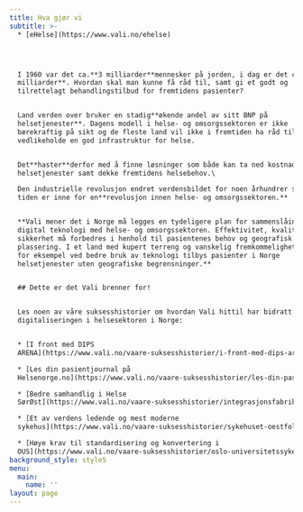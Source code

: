 ```yaml
---
title: Hva gjør vi
subtitle: >-
  * [eHelse](https://www.vali.no/ehelse)




  I 1960 var det ca.**3 milliarder**mennesker på jorden, i dag er det ca.**7,7
  milliarder**. Hvordan skal man kunne få råd til, samt gi et godt og
  tilrettelagt behandlingstilbud for fremtidens pasienter?


  Land verden over bruker en stadig**økende andel av sitt BNP på
  helsetjenester**. Dagens modell i helse- og omsorgssektoren er ikke
  bærekraftig på sikt og de fleste land vil ikke i fremtiden ha råd til å
  vedlikeholde en god infrastruktur for helse.


  Det**haster**derfor med å finne løsninger som både kan ta ned kostnaden på
  helsetjenester samt dekke fremtidens helsebehov.\

  Den industrielle revolusjon endret verdensbildet for noen århundrer siden,
  tiden er inne for en**revolusjon innen helse- og omsorgssektoren.**


  **Vali mener det i Norge må legges en tydeligere plan for sammenslåingen av
  digital teknologi med helse- og omsorgssektoren. Effektivitet, kvalitet og
  sikkerhet må forbedres i henhold til pasientenes behov og geografisk
  plassering. I et land med kupert terreng og vanskelig fremkommelighet kan det
  for eksempel ved bedre bruk av teknologi tilbys pasienter i Norge
  helsetjenester uten geografiske begrensninger.**


  ## Dette er det Vali brenner for!


  Les noen av våre suksesshistorier om hvordan Vali hittil har bidratt til denne
  digitaliseringen i helsesektoren i Norge:


  * [I front med DIPS
  ARENA](https://www.vali.no/vaare-suksesshistorier/i-front-med-dips-arena)

  * [Les din pasientjournal på
  Helsenorge.no](https://www.vali.no/vaare-suksesshistorier/les-din-pasientjournal-paa-helsenorge-no)

  * [Bedre samhandlig i Helse
  SørØst](https://www.vali.no/vaare-suksesshistorier/integrasjonsfabrikken)

  * [Et av verdens ledende og mest moderne
  sykehus](https://www.vali.no/vaare-suksesshistorier/sykehuset-oestfold)

  * [Høye krav til standardisering og konvertering i
  OUS](https://www.vali.no/vaare-suksesshistorier/oslo-universitetssykehus)
background_style: style5
menu:
  main:
    name: ''
layout: page
---
```


